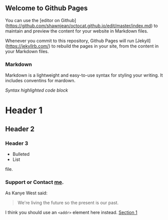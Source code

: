 ## Welcome to Github Pages

You can use the [editor on Github] (https://github.com/shawnjean/octocat.github.io/edit/master/index.md) to maintain and preview the content for your website in Markdown files.

Whenever you commit to this repository, Github Pages will run [Jekyll] (https://jekyllrb.com/) to rebuild the pages in your site, from the content in your Markdown files.

### Markdown

Markdown is a lightweight and easy-to-use  syntax for styling your writing. It includes conventins for mardown.

*Syntax highlighted code block*

# Header 1
## Header 2
### Header 3

- Bulleted
- List

file.

### Support or Contact [me](https://www.linkedin.com/in/khimcathleensaddi/).

As Kanye West said:
> We're living the future so
> the present is our past.

I think you should use an
`<addr>` element here instead.
[Section 1](sadiha.github.io/S1.md)

